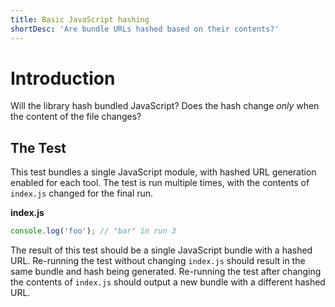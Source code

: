 ```yaml
---
title: Basic JavaScript hashing
shortDesc: 'Are bundle URLs hashed based on their contents?'
---
```


# Introduction

Will the library hash bundled JavaScript? Does the hash change _only_ when the content of the file changes?

## The Test

This test bundles a single JavaScript module, with hashed URL generation enabled for each tool. The test is run multiple times, with the contents of `index.js` changed for the final run.

**index.js**

```js
console.log('foo'); // "bar" in run 3
```

The result of this test should be a single JavaScript bundle with a hashed URL. Re-running the test without changing `index.js` should result in the same bundle and hash being generated. Re-running the test after changing the contents of `index.js` should output a new bundle with a different hashed URL.
